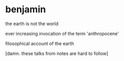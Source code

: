 # benjamin

the earth is not the world

ever increasing invocation of the term 'anthropocene'

filosophical account of the earth

[damn. these talks from notes are hard to follow]


